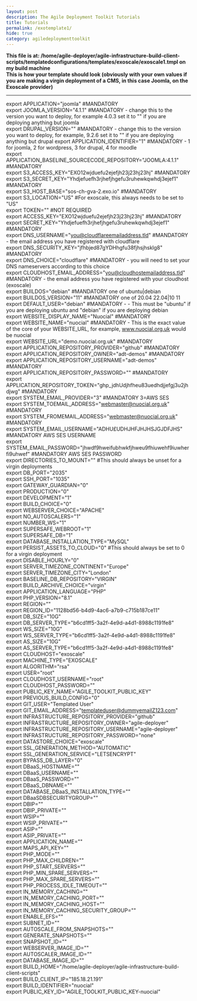 ```yaml
---
layout: post
description: The Agile Deployment Toolkit Tutorials
title: Tutorials
permalink: /exotemplate1/
hide: true
category: agiledeploymenttoolkit
---
```


**This file is at: /home/agile-deployer/agile-infrastructure-build-client-scripts/templatedconfigurations/templates/exoscale/exoscale1.tmpl on my build machine**  
**This is how your template should look (obviously with your own values if you are making a virgin deployment of a CMS, in this case Joomla, on the Exoscale provider)**  

-----------------------

export APPLICATION="joomla"  #MANDATORY  
export JOOMLA_VERSION="4.1.1" #MANDATORY - change this to the version you want to deploy, for example 4.0.3 set it to "" if you are deploying anything but joomla  
export DRUPAL_VERSION=""  #MANDATORY - change this to the version you want to deploy, for example, 9.2.6 set it to "" if you are deploying anything but drupal
export APPLICATION_IDENTIFIER="1" #MANDATORY - 1 for joomla, 2 for wordpress, 3 for drupal, 4 for moodle  
export APPLICATION_BASELINE_SOURCECODE_REPOSITORY="JOOMLA:4.1.1" #MANDATORY  
export S3_ACCESS_KEY="EXO12wjduefu2ejefjh23j23hj23hj"  #MANDATORY  
export S3_SECRET_KEY="Yhdjefuefh3rjhefjhgefu3ruhewkqwhdj3ejef1"  #MANDATORY  
export S3_HOST_BASE="sos-ch-gva-2.exo.io" #MANDATORY  
export S3_LOCATION="US" #For exoscale, this always needs to be set to "US"  
export TOKEN="" #NOT REQUIRED  
export ACCESS_KEY="EXO12wjduefu2ejefjh23j23hj23hj"  #MANDATORY  
export SECRET_KEY="Yhdjefuefh3rjhefjhgefu3ruhewkqwhdj3ejef1"  #MANDATORY  
export DNS_USERNAME="you@cloudflareemailaddress.tld"  #MANDATORY - the email address you have registered with cloudflare  
export DNS_SECURITY_KEY="jfhbjed87gYDHhgfu38fjhsjhsklg8"   #MANDATORY  
export DNS_CHOICE="cloudflare" #MANDATORY - you will need to set your DNS nameservers according to this choice  
export CLOUDHOST_EMAIL_ADDRESS="you@cloudhostemailaddress.tld" #MANDATORY - the email address you have registered with your cloudhost (exoscale)  
export BUILDOS="debian" #MANDATORY one of ubuntu|debian  
export BUILDOS_VERSION="11" #MANDATORY one of 20.04 22.04|10 11  
export DEFAULT_USER="debian" #MANDATORY - - This must be "ubuntu" if you are deploying ubuntu and "debian" if you are deploying debian  
export WEBSITE_DISPLAY_NAME="Nuocial" #MANDATORY  
export WEBSITE_NAME="nuocial" #MANDATORY - This is the exact value of the core of your WEBSITE_URL, for example, www.nuocial.org.uk would be nuocial  
export WEBSITE_URL="demo.nuocial.org.uk"  #MANDATORY  
export APPLICATION_REPOSITORY_PROVIDER="github" #MANDATORY  
export APPLICATION_REPOSITORY_OWNER="adt-demos" #MANDATORY  
export APPLICATION_REPOSITORY_USERNAME="adt-demos" #MANDATORY  
export APPLICATION_REPOSITORY_PASSWORD="" #MANDATORY  
export APPLICATION_REPOSITORY_TOKEN="ghp_jdhUdjhfheu83uedhdjjefgj3u2jhdjwg" #MANDATORY  
export SYSTEM_EMAIL_PROVIDER="3" #MANDATORY   3=AWS SES  
export SYSTEM_TOEMAIL_ADDRESS="webmaster@nuocial.org.uk" #MANDATORY  
export SYSTEM_FROMEMAIL_ADDRESS="webmaster@nuocial.org.uk" #MANDATORY  
export SYSTEM_EMAIL_USERNAME="ADHU£UDHJHFJHJHSJGJDFJHS" #MANDATORY  AWS SES USERNAME  
export SYSTEM_EMAIL_PASSWORD="jhwdf9hweifubhwkfjhweu9fhiuwehf9iuwherfi9uhwef" #MANDATORY  AWS SES PASSWORD   
export DIRECTORIES_TO_MOUNT="" #This should always be unset for a virgin deployments  
export DB_PORT="2035"  
export SSH_PORT="1035"  
export GATEWAY_GUARDIAN="0"  
export PRODUCTION="0"  
export DEVELOPMENT="1"  
export BUILD_CHOICE="0"  
export WEBSERVER_CHOICE="APACHE"  
export NO_AUTOSCALERS="1"  
export NUMBER_WS="1"  
export SUPERSAFE_WEBROOT="1"  
export SUPERSAFE_DB="1"  
export DATABASE_INSTALLATION_TYPE="MySQL"  
export PERSIST_ASSETS_TO_CLOUD="0" #This should always be set to 0 for a virgin deployment  
export DISABLE_HOURLY="0"  
export SERVER_TIMEZONE_CONTINENT="Europe"  
export SERVER_TIMEZONE_CITY="London"  
export BASELINE_DB_REPOSITORY="VIRGIN"  
export BUILD_ARCHIVE_CHOICE="virgin"  
export APPLICATION_LANGUAGE="PHP"  
export PHP_VERSION="8.1"  
export REGION=""  
export REGION_ID="1128bd56-b4d9-4ac6-a7b9-c715b187ce11"  
export DB_SIZE="10G"  
export DB_SERVER_TYPE="b6cd1ff5-3a2f-4e9d-a4d1-8988c1191fe8"  
export WS_SIZE="10G"  
export WS_SERVER_TYPE="b6cd1ff5-3a2f-4e9d-a4d1-8988c1191fe8"  
export AS_SIZE="10G"  
export AS_SERVER_TYPE="b6cd1ff5-3a2f-4e9d-a4d1-8988c1191fe8"  
export CLOUDHOST="exoscale"  
export MACHINE_TYPE="EXOSCALE"  
export ALGORITHM="rsa"  
export USER="root"  
export CLOUDHOST_USERNAME="root"  
export CLOUDHOST_PASSWORD=""  
export PUBLIC_KEY_NAME="AGILE_TOOLKIT_PUBLIC_KEY"  
export PREVIOUS_BUILD_CONFIG="0"  
export GIT_USER="Templated User"  
export GIT_EMAIL_ADDRESS="templateduser@dummyemailZ123.com"  
export INFRASTRUCTURE_REPOSITORY_PROVIDER="github"  
export INFRASTRUCTURE_REPOSITORY_OWNER="agile-deployer"  
export INFRASTRUCTURE_REPOSITORY_USERNAME="agile-deployer"  
export INFRASTRUCTURE_REPOSITORY_PASSWORD="none"  
export DATASTORE_CHOICE="exoscale"  
export SSL_GENERATION_METHOD="AUTOMATIC"  
export SSL_GENERATION_SERVICE="LETSENCRYPT"  
export BYPASS_DB_LAYER="0"  
export DBaaS_HOSTNAME=""  
export DBaaS_USERNAME=""  
export DBaaS_PASSWORD=""  
export DBaaS_DBNAME=""  
export DATABASE_DBaaS_INSTALLATION_TYPE=""  
export DBaaSDBSECURITYGROUP=""  
export DBIP=""  
export DBIP_PRIVATE=""  
export WSIP=""  
export WSIP_PRIVATE=""  
export ASIP=""  
export ASIP_PRIVATE=""  
export APPLICATION_NAME=""  
export MAPS_API_KEY=""  
export PHP_MODE=""  
export PHP_MAX_CHILDREN=""  
export PHP_START_SERVERS=""  
export PHP_MIN_SPARE_SERVERS=""  
export PHP_MAX_SPARE_SERVERS=""  
export PHP_PROCESS_IDLE_TIMEOUT=""  
export IN_MEMORY_CACHING=""  
export IN_MEMORY_CACHING_PORT=""  
export IN_MEMORY_CACHING_HOST=""  
export IN_MEMORY_CACHING_SECURITY_GROUP=""  
export ENABLE_EFS=""  
export SUBNET_ID=""  
export AUTOSCALE_FROM_SNAPSHOTS=""  
export GENERATE_SNAPSHOTS=""  
export SNAPSHOT_ID=""  
export WEBSERVER_IMAGE_ID=""  
export AUTOSCALER_IMAGE_ID=""  
export DATABASE_IMAGE_ID=""  
export BUILD_HOME="/home/agile-deployer/agile-infrastructure-build-client-scripts"  
export BUILD_CLIENT_IP="185.18.21.191"  
export BUILD_IDENTIFIER="nuocial"  
export PUBLIC_KEY_ID="AGILE_TOOLKIT_PUBLIC_KEY-nuocial"  
